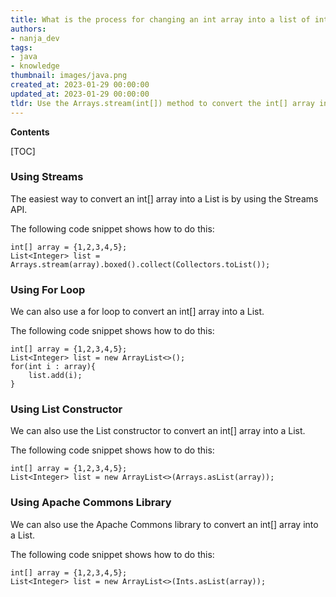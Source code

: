 ```yaml
---
title: What is the process for changing an int array into a list of integers in java?
authors:
- nanja_dev
tags:
- java
- knowledge
thumbnail: images/java.png
created_at: 2023-01-29 00:00:00
updated_at: 2023-01-29 00:00:00
tldr: Use the Arrays.stream(int[]) method to convert the int[] array into a Stream<Integer>, then use the Stream.collect(Collectors.toList()) method to collect the stream into a List<Integer>.
---
```


**Contents**

[TOC]

### Using Streams

The easiest way to convert an int[] array into a List<Integer> is by using the Streams API. 

The following code snippet shows how to do this:

```
int[] array = {1,2,3,4,5};
List<Integer> list = Arrays.stream(array).boxed().collect(Collectors.toList());
```

### Using For Loop

We can also use a for loop to convert an int[] array into a List<Integer>.

The following code snippet shows how to do this:

```
int[] array = {1,2,3,4,5};
List<Integer> list = new ArrayList<>();
for(int i : array){
    list.add(i);
}
```

### Using List Constructor

We can also use the List constructor to convert an int[] array into a List<Integer>.

The following code snippet shows how to do this:

```
int[] array = {1,2,3,4,5};
List<Integer> list = new ArrayList<>(Arrays.asList(array));
```

### Using Apache Commons Library

We can also use the Apache Commons library to convert an int[] array into a List<Integer>.

The following code snippet shows how to do this:

```
int[] array = {1,2,3,4,5};
List<Integer> list = new ArrayList<>(Ints.asList(array));
```
